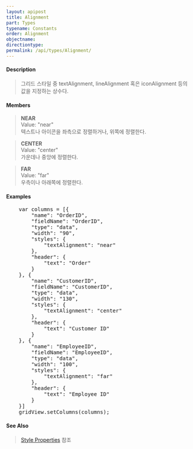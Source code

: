 ```yaml
---
layout: apipost
title: Alignment
part: Types
typename: Constants
order: Alignment
objectname: 
directiontype: 
permalink: /api/types/Alignment/
---
```


#### Description

> 그리드 스타일 중 textAlignment, lineAlignment 혹은 iconAlignment 등의 값을 지정하는 상수다.

#### Members

> **NEAR**  
> Value: "near"  
> 텍스트나 아이콘을 좌측으로 정렬하거나, 위쪽에 정렬한다.  

> **CENTER**  
> Value: "center"  
> 가운데나 중앙에 정렬한다.  

> **FAR**  
> Value: "far"  
> 우측이나 아래쪽에 정렬한다.  

#### Examples   

<pre class="prettyprint">
	var columns = [{
        "name": "OrderID",
        "fieldName": "OrderID",
        "type": "data",
        "width": "90",
        "styles": {
            "textAlignment": "near"
        },
        "header": {
            "text": "Order"
        }
    }, {
        "name": "CustomerID",
        "fieldName": "CustomerID",
        "type": "data",
        "width": "130",
        "styles": {
            "textAlignment": "center"
        },
        "header": {
            "text": "Customer ID"
        }
    }, {
        "name": "EmployeeID",
        "fieldName": "EmployeeID",
        "type": "data",
        "width": "100",
        "styles": {
            "textAlignment": "far"
        },
        "header": {
            "text": "Employee ID"
        }
	}]
	gridView.setColumns(columns);
</pre>

#### See Also

> [Style Properties](http://demo.realgrid.com/Demo/StylesProperties) 참조  